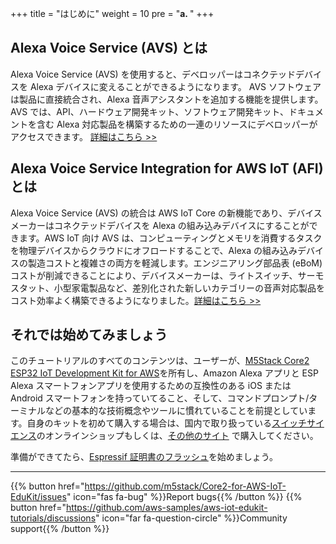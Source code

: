 +++
title = "はじめに"
weight = 10
pre = "<b>a. </b>"
+++

## Alexa Voice Service (AVS) とは
Alexa Voice Service (AVS) を使用すると、デベロッパーはコネクテッドデバイスを Alexa デバイスに変えることができるようになります。 AVS ソフトウェアは製品に直接統合され、Alexa 音声アシスタントを追加する機能を提供します。AVS では、API、ハードウェア開発キット、ソフトウェア開発キット、ドキュメントを含む Alexa 対応製品を構築するための一連のリソースにデベロッパーがアクセスできます。
[詳細はこちら >>](https://developer.amazon.com/en-US/alexa/devices/alexa-built-in)

## Alexa Voice Service Integration for AWS IoT (AFI)とは
Alexa Voice Service (AVS) の統合は AWS IoT Core の新機能であり、デバイスメーカーはコネクテッドデバイスを Alexa の組み込みデバイスにすることができます。AWS IoT 向け AVS は、コンピューティングとメモリを消費するタスクを物理デバイスからクラウドにオフロードすることで、Alexa の組み込みデバイスの製造コストと複雑さの両方を軽減します。エンジニアリング部品表 (eBoM) コストが削減できることにより、デバイスメーカーは、ライトスイッチ、サーモスタット、小型家電製品など、差別化された新しいカテゴリーの音声対応製品をコスト効率よく構築できるようになりました。[詳細はこちら >>](https://docs.aws.amazon.com/iot/latest/developerguide/avs-integration-aws-iot.html)

## それでは始めてみましょう
このチュートリアルのすべてのコンテンツは、ユーザーが、[M5Stack Core2 ESP32 IoT Development Kit for AWS](https://ssci.to/Core2_for_AWS)を所有し、Amazon Alexa アプリと ESP Alexa スマートフォンアプリを使用するための互換性のある iOS または Android スマートフォンを持っていてること、そして、コマンドプロンプト/ターミナルなどの基本的な技術概念やツールに慣れていることを前提としています。自身のキットを初めて購入する場合は、国内で取り扱っている[スイッチサイエンス](https://ssci.to/Core2_for_AWS)のオンラインショップもしくは、[その他のサイト](https://aws.amazon.com/iot/edukit/#Get_started_with_AWS_IoT_EduKit) で購入してください。

準備ができてたら、[Espressif 証明書のフラッシュ](/jp/intro-to-alexa-for-iot/flashing-espressif-certificates.html)を始めましょう。

---
{{% button href="https://github.com/m5stack/Core2-for-AWS-IoT-EduKit/issues" icon="fas fa-bug" %}}Report bugs{{% /button %}} {{% button href="https://github.com/aws-samples/aws-iot-edukit-tutorials/discussions" icon="far fa-question-circle" %}}Community support{{% /button %}}
